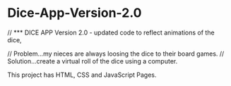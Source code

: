 # Dice-App-Version-2.0

// *** DICE APP Version 2.0 - updated code to reflect animations of the dice,

// Problem...my nieces are always loosing the dice to their board games.
// Solution...create a virtual roll of the dice using a computer.

This project has HTML, CSS and JavaScript Pages.
